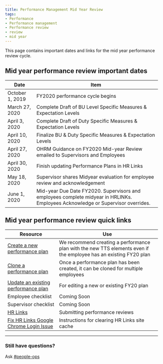 ```yaml
---
title: Performance Management Mid Year Review
tags:
- Performance
- Performance management
- Performance review
- review
- mid year
---
```


This page contains important dates and links for the mid year performance review cycle.

## Mid year performance review important dates

Date | Item
-------|-------
October 1, 2019 | FY2020 performance cycle begins
March 27, 2020 | Complete Draft of BU Level Specific Measures & Expectation Levels
April 3, 2020 | Complete Draft of Duty Specific Measures & Expectation Levels
April 10, 2020 | Finalize BU & Duty Specific Measures & Expectation Levels
April 27, 2020 | OHRM Guidance on FY2020 Mid-year Review emailed to Supervisors and Employees
April 30, 2020 | Finish updating Performance Plans in HR Links
May 18, 2020 | Supervisor shares Midyear evaluation for employee review and acknowledgement
June 1, 2020 | Mid-year Due Date FY2020. Supervisors and employees complete midyear in HRLINKs.  Employees Acknowledge or Supervisor overrides.

## Mid year performance review quick links

Resource | Use
-------|--------
[Create a new performance plan](https://docs.google.com/document/d/1tqQVfc6LwY-NgJHsguw-CCKnviqRfCW4lq4X6h__j6I/edit#) | We recommend creating a performance plan with the new TTS elements even if the employee has an existing FY20 plan
[Clone a performance plan](https://docs.google.com/document/d/1zOBSSdFrNEU9dGEw5PMHqMDrN1wy8E0V8esrFYySVoc/edit#) | Once a performance plan has been created, it can be cloned for multiple employees
[Update an existing performance plan](https://docs.google.com/document/d/1zwMty7CRShtfsZuMOPheG18B9Vb1hZw1WrgvCNE1gRc/edit?usp=sharing) | For editing a new or existing FY20 plan
Employee checklist | Coming Soon
Supervisor checklist | Coming Soon
[HR Links](https://corporateapps.gsa.gov/hr-links/) | Submitting performance reviews
[Fix HR Links Google Chrome Login Issue](https://docs.google.com/document/d/13j6e8bAVSWFSNNkqmU2hMfwXOCBsi49d_2EqvL3aKXE/edit?usp=sharing) | Instructions for clearing HR Links site cache

--------------------------------------------------------------------------------

### Still have questions?

Ask [#people-ops](https://gsa-tts.slack.com/messages/people-ops)
